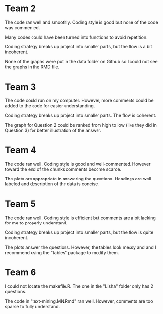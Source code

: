 # Team 2

The code ran well and smoothly. Coding style is good but none of the code was commented.

Many codes could have been turned into functions to avoid repetition.

Coding strategy breaks up project into smaller parts, but the flow is a bit incoherent. 

None of the graphs were put in the data folder on Github so I could not see the graphs in the RMD file.

# Team 3

The code could run on my computer. However, more comments could be added to the code for easier understanding.

Coding strategy breaks up project into smaller parts. The flow is coherent.

The graph for Question 2 could be ranked from high to low (like they did in Question 3) for better illustration of the answer.

# Team 4

The code ran well. Coding style is good and well-commented. However toward the end of the chunks comments become scarce.

The plots are appropriate in answering the questions. Headings are well-labeled and description of the data is concise.


# Team 5

The code ran well. Coding style is efficient but comments are a bit lacking for me to properly understand.

Coding strategy breaks up project into smaller parts, but the flow is quite incoherent.  

The plots answer the questions. However, the tables look messy and and I recommend using the "tables" package to modify them.

# Team 6

I could not locate the makefile.R. The one in the "Lisha" folder only has 2 questions.

The code in "text-mining.MN.Rmd" ran well. However, comments are too sparse to fully understand.


